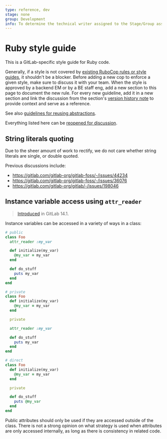 ```yaml
---
type: reference, dev
stage: none
group: Development
info: To determine the technical writer assigned to the Stage/Group associated with this page, see https://about.gitlab.com/handbook/engineering/ux/technical-writing/#assignments
---
```


# Ruby style guide

This is a GitLab-specific style guide for Ruby code.

Generally, if a style is not covered by [existing RuboCop rules or style guides](../contributing/style_guides.md#ruby-rails-rspec), it shouldn't be a blocker.
Before adding a new cop to enforce a given style, make sure to discuss it with your team.
When the style is approved by a backend EM or by a BE staff eng, add a new section to this page to
document the new rule. For every new guideline, add it in a new section and link the discussion from the section's
[version history note](../documentation/versions.md#add-a-version-history-item)
to provide context and serve as a reference.

See also [guidelines for reusing abstractions](../reusing_abstractions.md).

Everything listed here can be [reopened for discussion](https://about.gitlab.com/handbook/values/#disagree-commit-and-disagree).

## String literals quoting

Due to the sheer amount of work to rectify, we do not care whether string
literals are single, or double quoted.

Previous discussions include:

- <https://gitlab.com/gitlab-org/gitlab-foss/-/issues/44234>
- <https://gitlab.com/gitlab-org/gitlab-foss/-/issues/36076>
- <https://gitlab.com/gitlab-org/gitlab/-/issues/198046>

## Instance variable access using `attr_reader`

> [Introduced](https://gitlab.com/gitlab-org/gitlab/-/merge_requests/52351) in GitLab 14.1.

Instance variables can be accessed in a variety of ways in a class:

```ruby
# public
class Foo
  attr_reader :my_var

  def initialize(my_var)
    @my_var = my_var
  end

  def do_stuff
    puts my_var
  end
end

# private
class Foo
  def initialize(my_var)
    @my_var = my_var
  end

  private

  attr_reader :my_var

  def do_stuff
    puts my_var
  end
end

# direct
class Foo
  def initialize(my_var)
    @my_var = my_var
  end

  private

  def do_stuff
    puts @my_var
  end
end
```

Public attributes should only be used if they are accessed outside of the class.
There is not a strong opinion on what strategy is used when attributes are only
accessed internally, as long as there is consistency in related code.
